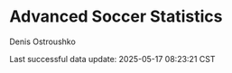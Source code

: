 # Advanced Soccer Statistics
Denis Ostroushko

<!-- gfm -->

Last successful data update: 2025-05-17 08:23:21 CST

